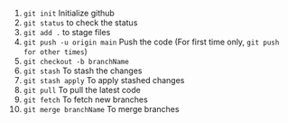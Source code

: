 1. `git init` Initialize github
2. `git status` to check the status
3. `git add .` to stage files
4. `git push -u origin main` Push the code (For first time only, `git push for other times`)
5. `git checkout -b branchName`
6. `git stash` To stash the changes
7. `git stash apply` To apply stashed changes
8. `git pull` To pull the latest code
9. `git fetch` To fetch new branches
10. `git merge branchName` To merge branches

